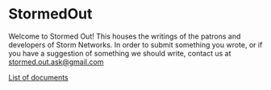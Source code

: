 # StormedOut
Welcome to Stormed Out! This houses the writings of the patrons and developers of Storm Networks. In order to submit something you wrote, or if you have a suggestion of something we should write, contact us at stormed.out.ask@gmail.com  

[List of documents](list.md)
